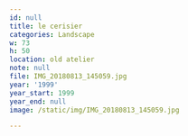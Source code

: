 ```yaml
---
id: null
title: le cerisier
categories: Landscape
w: 73
h: 50
location: old atelier
note: null
file: IMG_20180813_145059.jpg
year: '1999'
year_start: 1999
year_end: null
image: /static/img/IMG_20180813_145059.jpg

---
```

